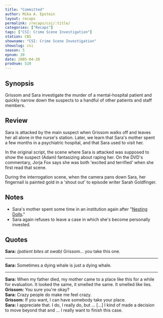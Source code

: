 ```yaml
---
title: "Committed"
author: Mika A. Epstein
layout: recaps
permalink: /recaps/csi/:title/
categories: ["Recaps"]
tags: ["CSI: Crime Scene Investigation"]
station: CBS
showname: "CSI: Crime Scene Investigation"
showslug: csi
season: 5
epnum: 20
date: 2005-04-28
prodnum: 520
---
```


## Synopsis

Grissom and Sara investigate the murder of a mental-hospital patient and quickly narrow down the suspects to a handful of other patients and staff members.

## Review

Sara is attacked by the main suspect when Grissom walks off and leaves her all alone in the nurse's station. Later, we learn that Sara's mother spent a few months in a psychiatric hospital, and that Sara used to visit her.

In the original script, the scene where Sara is attacked was supposed to show the suspect (Adam) fantasizing about raping her. On the DVD's commentary, Jorja Fox says she was both 'excited and terrified' when she first read that scene.

During the interrogation scene, when the camera pans down Sara, her fingernail is painted gold in a 'shout out' to episode writer Sarah Goldfinger.

## Notes

* Sara's mother spent some time in an institution again after "[Nesting Dolls](/library/recaps/csi/nesting-dolls/)."
* Sara again refuses to leave a case in which she's become personally invested.

## Quotes

**Sara:** _(patient bites at swab)_ Grissom... you take this one.

- - -

**Sara:** Sometimes a dying whale is just a dying whale.

- - -

**Sara:** When my father died, my mother came to a place like this for a while for evaluation. It looked the same, it smelled the same. It smelled like lies.\
**Grissom:** You sure you're okay?\
**Sara:** Crazy people do make me feel crazy.\
**Grissom:** If you want, I can have somebody take your place.\
**Sara:** I appreciate that. I do, I really do, but ... [...] I kind of made a decision to move beyond that and ... I really want to finish this case.
